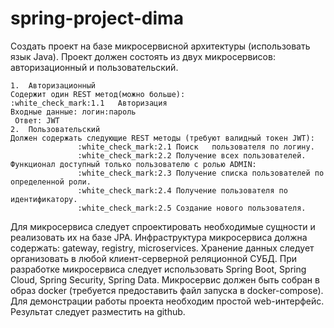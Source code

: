 # spring-project-dima

Создать проект на базе микросервисной архитектуры (использовать язык Java).
Проект должен состоять из двух микросервисов: авторизационный и пользовательский.
```
1.	Авторизационный
Содержит один REST метод(можно больше):
:white_check_mark:1.1	Авторизация
Входные данные: логин:пароль
 Ответ: JWT
2.	Пользовательский
Должен содержать следующие REST методы (требуют валидный токен JWT):
               :white_check_mark:2.1 Поиск	 пользователя по логину.
               :white_check_mark:2.2 Получение всех пользователей.
Функционал доступный только пользователю с ролью ADMIN:
               :white_check_mark:2.3 Получение списка пользователей по определенной роли.
               :white_check_mark:2.4 Получение пользователя по идентификатору.
               :white_check_mark:2.5 Создание нового пользователя.
```
Для микросервиса следует спроектировать необходимые сущности и реализовать их на базе JPA. Инфраструктура микросервиса должна содержать: gateway, registry, microservices. Хранение данных следует организовать в любой клиент-серверной реляционной СУБД. При разработке микросервиса следует использовать Spring Boot, Spring Cloud, Spring Security, Spring Data. Микросервис должен быть собран в образ docker (требуется предоставить файл запуска в docker-compose). Для демонстрации работы проекта необходим простой web-интерфейс. Результат следует разместить на github. 

